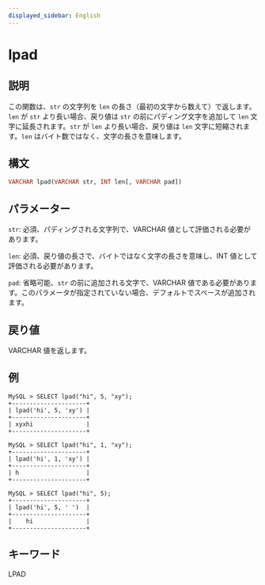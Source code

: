 ```yaml
---
displayed_sidebar: English
---
```


# lpad

## 説明

この関数は、`str` の文字列を `len` の長さ（最初の文字から数えて）で返します。`len` が `str` より長い場合、戻り値は `str` の前にパディング文字を追加して `len` 文字に延長されます。`str` が `len` より長い場合、戻り値は `len` 文字に短縮されます。`len` はバイト数ではなく、文字の長さを意味します。

## 構文

```Haskell
VARCHAR lpad(VARCHAR str, INT len[, VARCHAR pad])
```

## パラメーター

`str`: 必須、パディングされる文字列で、VARCHAR 値として評価される必要があります。

`len`: 必須、戻り値の長さで、バイトではなく文字の長さを意味し、INT 値として評価される必要があります。

`pad`: 省略可能、`str` の前に追加される文字で、VARCHAR 値である必要があります。このパラメータが指定されていない場合、デフォルトでスペースが追加されます。

## 戻り値

VARCHAR 値を返します。

## 例

```Plain Text
MySQL > SELECT lpad("hi", 5, "xy");
+---------------------+
| lpad('hi', 5, 'xy') |
+---------------------+
| xyxhi               |
+---------------------+

MySQL > SELECT lpad("hi", 1, "xy");
+---------------------+
| lpad('hi', 1, 'xy') |
+---------------------+
| h                   |
+---------------------+

MySQL > SELECT lpad("hi", 5);
+---------------------+
| lpad('hi', 5, ' ')  |
+---------------------+
|    hi               |
+---------------------+
```

## キーワード

LPAD
